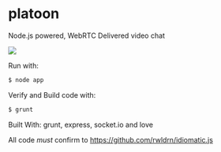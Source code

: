 # platoon

Node.js powered, WebRTC Delivered video chat

<img src="http://cache.gyazo.com/e7018713db072b28b9b268d398dd8bd9.png">



Run with:
```bash
$ node app
```

Verify and Build code with:
```bash
$ grunt
```



Built With: grunt, express, socket.io and love

All code _must_ confirm to https://github.com/rwldrn/idiomatic.js